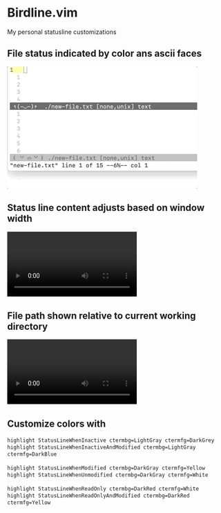 # Birdline.vim

My personal statusline customizations

## File status indicated by color ans ascii faces
![Color and ascii faces changing based on file status](README/faces.gif?raw=true 'Ascii faces and color change to indicate file stats')

## Status line content adjusts based on window width
![Responsive content](README/responsive.mp4?raw=true 'Responsive Content')

## File path shown relative to current working directory
![File path shown relative to current working directory](README/relative-paths.mp4?raw=true 'File path shown relative to current working directory')

## Customize colors with

```vimscript
highlight StatusLineWhenInactive ctermbg=LightGray ctermfg=DarkGrey
highlight StatusLineWhenInactiveAndModified ctermbg=LightGray ctermfg=DarkBlue

highlight StatusLineWhenModified ctermbg=DarkGray ctermfg=Yellow
highlight StatusLineWhenUnmodified ctermbg=DarkGray ctermfg=White

highlight StatusLineWhenReadOnly ctermbg=DarkRed ctermfg=White
highlight StatusLineWhenReadOnlyAndModified ctermbg=DarkRed ctermfg=Yellow
```
